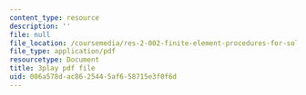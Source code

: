 ```yaml
---
content_type: resource
description: ''
file: null
file_location: /coursemedia/res-2-002-finite-element-procedures-for-solids-and-structures-spring-2010/006a578dac8625445af658715e3f0f6d_TJh7KPABk6I.pdf
file_type: application/pdf
resourcetype: Document
title: 3play pdf file
uid: 006a578d-ac86-2544-5af6-58715e3f0f6d
---
```

